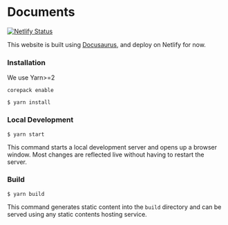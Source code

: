 # Documents

[![Netlify Status](https://api.netlify.com/api/v1/badges/21dc501c-7ab3-4a96-a230-be6812dad552/deploy-status)](https://app.netlify.com/sites/deluxe-griffin-ee110e/deploys)

This website is built using [Docusaurus](https://docusaurus.io/), and deploy on Netlify for now.

### Installation

We use Yarn>=2

```
corepack enable
```

```
$ yarn install
```

### Local Development

```
$ yarn start
```

This command starts a local development server and opens up a browser window. Most changes are reflected live without having to restart the server.

### Build

```
$ yarn build
```

This command generates static content into the `build` directory and can be served using any static contents hosting service.
